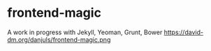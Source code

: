 frontend-magic
==============

A work in progress with Jekyll, Yeoman, Grunt, Bower
https://david-dm.org/danjuls/frontend-magic.png
